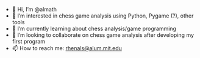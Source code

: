 - 👋 Hi, I’m @almath
- 👀 I’m interested in chess game analysis using Python, Pygame (?), other tools
- 🌱 I’m currently learning about chess analysis/game programming
- 💞️ I’m looking to collaborate on chess game analysis after developing my first program
- 📫 How to reach me: rhenals@alum.mit.edu

<!---
almath/almath is a ✨ special ✨ repository because its `README.md` (this file) appears on your GitHub profile.
You can click the Preview link to take a look at your changes.
--->

